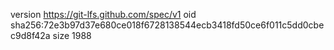 version https://git-lfs.github.com/spec/v1
oid sha256:72e3b97d37e680ce018f6728138544ecb3418fd50ce6f011c5dd0cbec9d8f42a
size 1988
